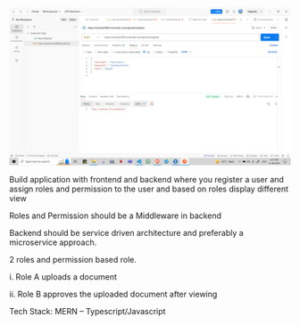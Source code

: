 ![alt text](image.png)


Build application with frontend and backend where you register a user and assign roles and permission to the user and based on roles display different view
 
Roles and Permission should be a Middleware in backend
 
Backend should be service driven architecture and preferably a microservice approach.
 
2 roles and permission based role.
 
i. Role A uploads a document
 
ii. Role B approves the uploaded document after viewing
 
Tech Stack: MERN – Typescript/Javascript

 